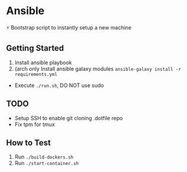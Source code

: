 # Ansible
⚡ Bootstrap script to instantly setup a new machine

## Getting Started

1. Install ansible playbook
2. (arch only Install ansible galaxy modules `ansible-galaxy install -r requirements.yml`


- Execute `./run.sh`, DO NOT use sudo

## TODO

- Setup SSH to enable git cloning .dotfile repo
- Fix tpm for tmux

## How to Test

1. Run `./build-dockers.sh`
2. Run `./start-container.sh`
